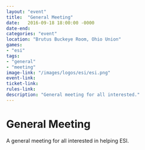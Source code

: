 ```yaml
---
layout: "event"
title:  "General Meeting"
date:   2016-09-18 18:00:00 -0000
date-end:
categories: "event"
location: "Brutus Buckeye Room, Ohio Union"
games:
- "esi"
tags:
- "general"
- "meeting"
image-link: "/images/logos/esi/esi.png"
event-link:
ticket-link:
rules-link:
description: "General meeting for all interested."
---
```

# General Meeting


A general meeting for all interested in helping ESI.
